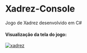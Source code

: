 # Xadrez-Console
Jogo de Xadrez desenvolvido em C#
<html>
   <p><h4>Visualização da tela do jogo: </h4>
  <a href="https://imgbb.com/"><img src="https://i.ibb.co/h9B2Gh2/xadrez.png" alt="xadrez" border="0"></a>
</html>
